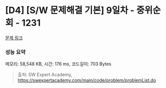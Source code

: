 # [D4] [S/W 문제해결 기본] 9일차 - 중위순회 - 1231 

[문제 링크](https://swexpertacademy.com/main/code/problem/problemDetail.do?contestProbId=AV140YnqAIECFAYD) 

### 성능 요약

메모리: 58,548 KB, 시간: 176 ms, 코드길이: 703 Bytes



> 출처: SW Expert Academy, https://swexpertacademy.com/main/code/problem/problemList.do